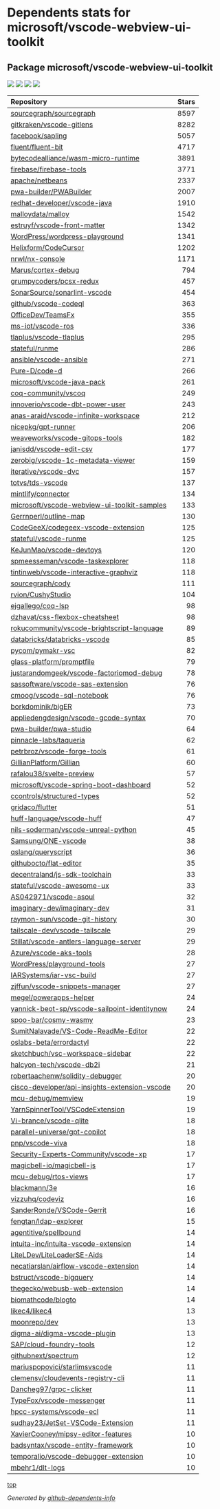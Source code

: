 # Dependents stats for microsoft/vscode-webview-ui-toolkit

## Package microsoft/vscode-webview-ui-toolkit

[![](https://img.shields.io/static/v1?label=Used%20by&message=793&color=informational&logo=slickpic)](https://github.com/microsoft/vscode-webview-ui-toolkit/network/dependents)
[![](https://img.shields.io/static/v1?label=Used%20by%20(public)&message=122&color=informational&logo=slickpic)](https://github.com/microsoft/vscode-webview-ui-toolkit/network/dependents)
[![](https://img.shields.io/static/v1?label=Used%20by%20(private)&message=671&color=informational&logo=slickpic)](https://github.com/microsoft/vscode-webview-ui-toolkit/network/dependents)
[![](https://img.shields.io/static/v1?label=Used%20by%20(stars)&message=1988&color=informational&logo=slickpic)](https://github.com/microsoft/vscode-webview-ui-toolkit/network/dependents)

| Repository | Stars  |
| :--------  | -----: |
|[sourcegraph/sourcegraph](https://github.com/sourcegraph/sourcegraph) | 8597 |
|[gitkraken/vscode-gitlens](https://github.com/gitkraken/vscode-gitlens) | 8282 |
|[facebook/sapling](https://github.com/facebook/sapling) | 5057 |
|[fluent/fluent-bit](https://github.com/fluent/fluent-bit) | 4717 |
|[bytecodealliance/wasm-micro-runtime](https://github.com/bytecodealliance/wasm-micro-runtime) | 3891 |
|[firebase/firebase-tools](https://github.com/firebase/firebase-tools) | 3771 |
|[apache/netbeans](https://github.com/apache/netbeans) | 2337 |
|[pwa-builder/PWABuilder](https://github.com/pwa-builder/PWABuilder) | 2007 |
|[redhat-developer/vscode-java](https://github.com/redhat-developer/vscode-java) | 1910 |
|[malloydata/malloy](https://github.com/malloydata/malloy) | 1542 |
|[estruyf/vscode-front-matter](https://github.com/estruyf/vscode-front-matter) | 1342 |
|[WordPress/wordpress-playground](https://github.com/WordPress/wordpress-playground) | 1341 |
|[Helixform/CodeCursor](https://github.com/Helixform/CodeCursor) | 1202 |
|[nrwl/nx-console](https://github.com/nrwl/nx-console) | 1171 |
|[Marus/cortex-debug](https://github.com/Marus/cortex-debug) | 794 |
|[grumpycoders/pcsx-redux](https://github.com/grumpycoders/pcsx-redux) | 457 |
|[SonarSource/sonarlint-vscode](https://github.com/SonarSource/sonarlint-vscode) | 454 |
|[github/vscode-codeql](https://github.com/github/vscode-codeql) | 363 |
|[OfficeDev/TeamsFx](https://github.com/OfficeDev/TeamsFx) | 355 |
|[ms-iot/vscode-ros](https://github.com/ms-iot/vscode-ros) | 336 |
|[tlaplus/vscode-tlaplus](https://github.com/tlaplus/vscode-tlaplus) | 295 |
|[stateful/runme](https://github.com/stateful/runme) | 286 |
|[ansible/vscode-ansible](https://github.com/ansible/vscode-ansible) | 271 |
|[Pure-D/code-d](https://github.com/Pure-D/code-d) | 266 |
|[microsoft/vscode-java-pack](https://github.com/microsoft/vscode-java-pack) | 261 |
|[coq-community/vscoq](https://github.com/coq-community/vscoq) | 249 |
|[innoverio/vscode-dbt-power-user](https://github.com/innoverio/vscode-dbt-power-user) | 243 |
|[anas-araid/vscode-infinite-workspace](https://github.com/anas-araid/vscode-infinite-workspace) | 212 |
|[nicepkg/gpt-runner](https://github.com/nicepkg/gpt-runner) | 206 |
|[weaveworks/vscode-gitops-tools](https://github.com/weaveworks/vscode-gitops-tools) | 182 |
|[janisdd/vscode-edit-csv](https://github.com/janisdd/vscode-edit-csv) | 177 |
|[zerobig/vscode-1c-metadata-viewer](https://github.com/zerobig/vscode-1c-metadata-viewer) | 159 |
|[iterative/vscode-dvc](https://github.com/iterative/vscode-dvc) | 157 |
|[totvs/tds-vscode](https://github.com/totvs/tds-vscode) | 137 |
|[mintlify/connector](https://github.com/mintlify/connector) | 134 |
|[microsoft/vscode-webview-ui-toolkit-samples](https://github.com/microsoft/vscode-webview-ui-toolkit-samples) | 133 |
|[Gerrnperl/outline-map](https://github.com/Gerrnperl/outline-map) | 130 |
|[CodeGeeX/codegeex-vscode-extension](https://github.com/CodeGeeX/codegeex-vscode-extension) | 125 |
|[stateful/vscode-runme](https://github.com/stateful/vscode-runme) | 125 |
|[KeJunMao/vscode-devtoys](https://github.com/KeJunMao/vscode-devtoys) | 120 |
|[spmeesseman/vscode-taskexplorer](https://github.com/spmeesseman/vscode-taskexplorer) | 118 |
|[tintinweb/vscode-interactive-graphviz](https://github.com/tintinweb/vscode-interactive-graphviz) | 118 |
|[sourcegraph/cody](https://github.com/sourcegraph/cody) | 111 |
|[rvion/CushyStudio](https://github.com/rvion/CushyStudio) | 104 |
|[ejgallego/coq-lsp](https://github.com/ejgallego/coq-lsp) | 98 |
|[dzhavat/css-flexbox-cheatsheet](https://github.com/dzhavat/css-flexbox-cheatsheet) | 98 |
|[rokucommunity/vscode-brightscript-language](https://github.com/rokucommunity/vscode-brightscript-language) | 89 |
|[databricks/databricks-vscode](https://github.com/databricks/databricks-vscode) | 85 |
|[pycom/pymakr-vsc](https://github.com/pycom/pymakr-vsc) | 82 |
|[glass-platform/promptfile](https://github.com/glass-platform/promptfile) | 79 |
|[justarandomgeek/vscode-factoriomod-debug](https://github.com/justarandomgeek/vscode-factoriomod-debug) | 78 |
|[sassoftware/vscode-sas-extension](https://github.com/sassoftware/vscode-sas-extension) | 76 |
|[cmoog/vscode-sql-notebook](https://github.com/cmoog/vscode-sql-notebook) | 76 |
|[borkdominik/bigER](https://github.com/borkdominik/bigER) | 73 |
|[appliedengdesign/vscode-gcode-syntax](https://github.com/appliedengdesign/vscode-gcode-syntax) | 70 |
|[pwa-builder/pwa-studio](https://github.com/pwa-builder/pwa-studio) | 64 |
|[pinnacle-labs/taqueria](https://github.com/pinnacle-labs/taqueria) | 62 |
|[petrbroz/vscode-forge-tools](https://github.com/petrbroz/vscode-forge-tools) | 61 |
|[GillianPlatform/Gillian](https://github.com/GillianPlatform/Gillian) | 60 |
|[rafalou38/svelte-preview](https://github.com/rafalou38/svelte-preview) | 57 |
|[microsoft/vscode-spring-boot-dashboard](https://github.com/microsoft/vscode-spring-boot-dashboard) | 52 |
|[ccontrols/structured-types](https://github.com/ccontrols/structured-types) | 52 |
|[gridaco/flutter](https://github.com/gridaco/flutter) | 51 |
|[huff-language/vscode-huff](https://github.com/huff-language/vscode-huff) | 47 |
|[nils-soderman/vscode-unreal-python](https://github.com/nils-soderman/vscode-unreal-python) | 45 |
|[Samsung/ONE-vscode](https://github.com/Samsung/ONE-vscode) | 38 |
|[qslang/queryscript](https://github.com/qslang/queryscript) | 36 |
|[githubocto/flat-editor](https://github.com/githubocto/flat-editor) | 35 |
|[decentraland/js-sdk-toolchain](https://github.com/decentraland/js-sdk-toolchain) | 33 |
|[stateful/vscode-awesome-ux](https://github.com/stateful/vscode-awesome-ux) | 33 |
|[AS042971/vscode-asoul](https://github.com/AS042971/vscode-asoul) | 32 |
|[imaginary-dev/imaginary-dev](https://github.com/imaginary-dev/imaginary-dev) | 31 |
|[raymon-sun/vscode-git-history](https://github.com/raymon-sun/vscode-git-history) | 30 |
|[tailscale-dev/vscode-tailscale](https://github.com/tailscale-dev/vscode-tailscale) | 29 |
|[Stillat/vscode-antlers-language-server](https://github.com/Stillat/vscode-antlers-language-server) | 29 |
|[Azure/vscode-aks-tools](https://github.com/Azure/vscode-aks-tools) | 28 |
|[WordPress/playground-tools](https://github.com/WordPress/playground-tools) | 27 |
|[IARSystems/iar-vsc-build](https://github.com/IARSystems/iar-vsc-build) | 27 |
|[zjffun/vscode-snippets-manager](https://github.com/zjffun/vscode-snippets-manager) | 27 |
|[megel/powerapps-helper](https://github.com/megel/powerapps-helper) | 24 |
|[yannick-beot-sp/vscode-sailpoint-identitynow](https://github.com/yannick-beot-sp/vscode-sailpoint-identitynow) | 24 |
|[spoo-bar/cosmy-wasmy](https://github.com/spoo-bar/cosmy-wasmy) | 23 |
|[SumitNalavade/VS-Code-ReadMe-Editor](https://github.com/SumitNalavade/VS-Code-ReadMe-Editor) | 22 |
|[oslabs-beta/errordactyl](https://github.com/oslabs-beta/errordactyl) | 22 |
|[sketchbuch/vsc-workspace-sidebar](https://github.com/sketchbuch/vsc-workspace-sidebar) | 22 |
|[halcyon-tech/vscode-db2i](https://github.com/halcyon-tech/vscode-db2i) | 21 |
|[robertaachenw/solidity-debugger](https://github.com/robertaachenw/solidity-debugger) | 20 |
|[cisco-developer/api-insights-extension-vscode](https://github.com/cisco-developer/api-insights-extension-vscode) | 20 |
|[mcu-debug/memview](https://github.com/mcu-debug/memview) | 19 |
|[YarnSpinnerTool/VSCodeExtension](https://github.com/YarnSpinnerTool/VSCodeExtension) | 19 |
|[Vi-brance/vscode-qlite](https://github.com/Vi-brance/vscode-qlite) | 18 |
|[parallel-universe/gpt-copilot](https://github.com/parallel-universe/gpt-copilot) | 18 |
|[pnp/vscode-viva](https://github.com/pnp/vscode-viva) | 18 |
|[Security-Experts-Community/vscode-xp](https://github.com/Security-Experts-Community/vscode-xp) | 17 |
|[magicbell-io/magicbell-js](https://github.com/magicbell-io/magicbell-js) | 17 |
|[mcu-debug/rtos-views](https://github.com/mcu-debug/rtos-views) | 17 |
|[blackmann/3e](https://github.com/blackmann/3e) | 16 |
|[vizzuhq/codeviz](https://github.com/vizzuhq/codeviz) | 16 |
|[SanderRonde/VSCode-Gerrit](https://github.com/SanderRonde/VSCode-Gerrit) | 16 |
|[fengtan/ldap-explorer](https://github.com/fengtan/ldap-explorer) | 15 |
|[agentitive/spellbound](https://github.com/agentitive/spellbound) | 14 |
|[intuita-inc/intuita-vscode-extension](https://github.com/intuita-inc/intuita-vscode-extension) | 14 |
|[LiteLDev/LiteLoaderSE-Aids](https://github.com/LiteLDev/LiteLoaderSE-Aids) | 14 |
|[necatiarslan/airflow-vscode-extension](https://github.com/necatiarslan/airflow-vscode-extension) | 14 |
|[bstruct/vscode-bigquery](https://github.com/bstruct/vscode-bigquery) | 14 |
|[thegecko/webusb-web-extension](https://github.com/thegecko/webusb-web-extension) | 14 |
|[biomathcode/blogto](https://github.com/biomathcode/blogto) | 14 |
|[likec4/likec4](https://github.com/likec4/likec4) | 13 |
|[moonrepo/dev](https://github.com/moonrepo/dev) | 13 |
|[digma-ai/digma-vscode-plugin](https://github.com/digma-ai/digma-vscode-plugin) | 13 |
|[SAP/cloud-foundry-tools](https://github.com/SAP/cloud-foundry-tools) | 12 |
|[githubnext/spectrum](https://github.com/githubnext/spectrum) | 12 |
|[mariuspopovici/starlimsvscode](https://github.com/mariuspopovici/starlimsvscode) | 11 |
|[clemensv/cloudevents-registry-cli](https://github.com/clemensv/cloudevents-registry-cli) | 11 |
|[Dancheg97/grpc-clicker](https://github.com/Dancheg97/grpc-clicker) | 11 |
|[TypeFox/vscode-messenger](https://github.com/TypeFox/vscode-messenger) | 11 |
|[hpcc-systems/vscode-ecl](https://github.com/hpcc-systems/vscode-ecl) | 11 |
|[sudhay23/JetSet-VSCode-Extension](https://github.com/sudhay23/JetSet-VSCode-Extension) | 11 |
|[XavierCooney/mipsy-editor-features](https://github.com/XavierCooney/mipsy-editor-features) | 10 |
|[badsyntax/vscode-entity-framework](https://github.com/badsyntax/vscode-entity-framework) | 10 |
|[temporalio/vscode-debugger-extension](https://github.com/temporalio/vscode-debugger-extension) | 10 |
|[mbehr1/dlt-logs](https://github.com/mbehr1/dlt-logs) | 10 |

[top](#main)

_Generated by [github-dependents-info](https://github.com/nvuillam/github-dependents-info)_